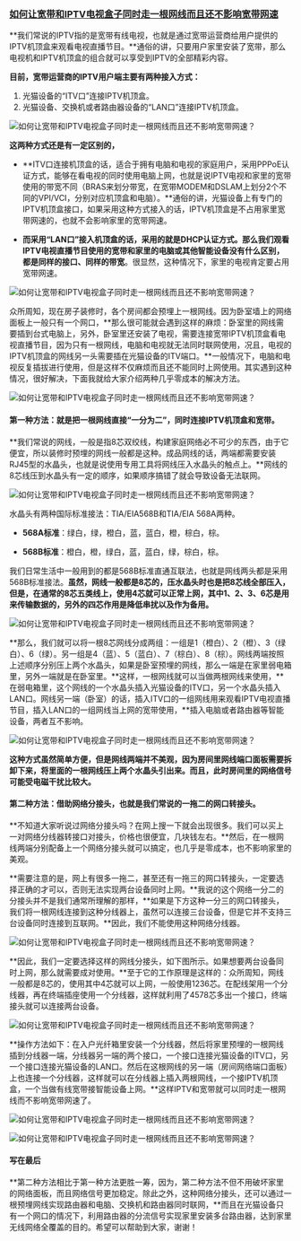 ### [如何让宽带和IPTV电视盒子同时走一根网线而且还不影响宽带网速](https://www.toutiao.com/a7062688429410664973)

**我们常说的IPTV指的是宽带有线电视，也就是通过宽带运营商给用户提供的IPTV机顶盒来观看电视直播节目。**通俗的讲，只要用户家里安装了宽带，那么电视机和IPTV机顶盒的组合就可以享受到IPTV的全部精彩内容。

**目前，宽带运营商的IPTV用户端主要有两种接入方式：**

1. 光猫设备的“ITV口”连接IPTV机顶盒。
2. 光猫设备、交换机或者路由器设备的“LAN口”连接IPTV机顶盒。

![如何让宽带和IPTV电视盒子同时走一根网线而且还不影响宽带网速？](https://p3.toutiaoimg.com/origin/tos-cn-i-qvj2lq49k0/9cb4f39dbd8f4c889fcb2e38fc131044?from=pc)

**这两种方式还是有一定区别的，**

- **ITV口连接机顶盒的话，适合于拥有电脑和电视的家庭用户，采用PPPoE认证方式，能够在看电视的同时使用电脑上网，也就是说IPTV电视和家里的宽带使用的带宽不同（BRAS来划分带宽，在宽带MODEM和DSLAM上划分2个不同的VPI/VCI，分别对应机顶盒和电脑）。**通俗的讲，光猫设备上有专门的IPTV机顶盒接口，如果采用这种方式接入的话，IPTV机顶盒是不占用家里宽带网速的，也就不会影响家里的宽带网速。

- **而采用“LAN口”接入机顶盒的话，采用的就是DHCP认证方式。那么我们观看IPTV电视直播节目使用的宽带和家里的电脑或其他智能设备没有什么区别，都是同样的接口、同样的带宽**。很显然，这种情况下，家里的电视肯定要占用宽带网速。

![如何让宽带和IPTV电视盒子同时走一根网线而且还不影响宽带网速？](https://p3.toutiaoimg.com/origin/tos-cn-i-qvj2lq49k0/207da27062614d12aca3cbf8aeb82ab8?from=pc)

众所周知，现在房子装修时，各个房间都会预埋上一根网线。因为卧室墙上的网络面板上一般只有一个网口，**那么很可能就会遇到这样的麻烦：卧室里的网线需要插到台式电脑上，另外，卧室里还安装了电视，需要连接宽带IPTV机顶盒看电视直播节目，因为只有一根网线，电脑和电视就无法同时联网使用，况且，电视的IPTV机顶盒的网线另一头需要插在光猫设备的ITV端口。**一般情况下，电脑和电视反复插拔进行使用，但是这样不仅麻烦而且还不能同时上网使用。其实遇到这种情况，很好解决，下面我就给大家介绍两种几乎零成本的解决方法。

![如何让宽带和IPTV电视盒子同时走一根网线而且还不影响宽带网速？](https://p3.toutiaoimg.com/origin/tos-cn-i-qvj2lq49k0/94f390609a264012aa3b001b1de64252?from=pc)

#### 第一种方法：就是把一根网线直接“一分为二”，同时连接IPTV机顶盒和宽带。

**我们常说的网线，一般是指8芯双绞线，构建家庭网络必不可少的东西，由于它便宜，所以装修时预埋的网线一般都是这种。成品网线的话，两端都需要安装RJ45型的水晶头，也就是说使用专用工具将网线压入水晶头的触点上。**网线的8芯线压到水晶头有一定的顺序，如果顺序搞错了就会导致设备无法联网。

![如何让宽带和IPTV电视盒子同时走一根网线而且还不影响宽带网速？](https://p3.toutiaoimg.com/origin/tos-cn-i-qvj2lq49k0/133f20448fd44ca3baae53060a30e652?from=pc)



水晶头有两种国际标准接法：TIA/EIA568B和TIA/EIA 568A两种。

- **568A标准**：绿白，绿，橙白，蓝，蓝白，橙，棕白，棕。

- **568B标准**：橙白，橙，绿白，蓝，蓝白，绿，棕白，棕。

我们日常生活中一般用到的都是568B标准直通互联法，也就是网线两头都是采用568B标准接法。**虽然，网线一般都是8芯的，压水晶头时也是把8芯线全部压入，但是，在通常的8芯五类线上，使用4芯就可以正常上网，其中1、2、3、6芯是用来传输数据的，另外的四芯作用是降低串扰以及作为备用。**

![如何让宽带和IPTV电视盒子同时走一根网线而且还不影响宽带网速？](https://p3.toutiaoimg.com/origin/tos-cn-i-qvj2lq49k0/0e234976d32a48d5930137dafef61f83?from=pc)

**那么，我们就可以将一根8芯网线分成两组：一组是1（橙白）、2（橙）、3（绿白）、6（绿）。另一组是4（蓝）、5（蓝白）、7（棕白）、8（棕）。网线两端按照上述顺序分别压上两个水晶头，如果是卧室预埋的网线，那么一端是在家里弱电箱里，另外一端就是在卧室里。**这样，一根网线就可以当做两根网线来使用，**在弱电箱里，这个网线的一个水晶头插入光猫设备的ITV口，另一个水晶头插入LAN口。网线另一端（卧室）的话，插入ITV口的一组网线用来观看IPTV电视直播节目，插入LAN口的一组网线当上网的宽带使用，**插入电脑或者路由器等智能设备，两者互不影响。

![如何让宽带和IPTV电视盒子同时走一根网线而且还不影响宽带网速？](https://p3.toutiaoimg.com/origin/tos-cn-i-qvj2lq49k0/efa247848c3c48c68fe5198d60e27081?from=pc)

**这种方式虽然简单方便，但是网线两端并不美观，因为房间里网线端口面板需要拆卸下来，将里面的一根网线压上两个水晶头引出来。而且，此时房间里的网络信号可能受电磁干扰比较大。**

#### 第二种方法：借助网络分接头，也就是我们常说的一拖二的网口转接头。

**不知道大家听说过网络分接头吗？在网上搜一下就会出现很多。我们可以买上一对网络分线器转接口对接头，价格也很便宜，几块钱左右。**然后，在一根网线两端分别配备上一个网络分接头就可以搞定，也几乎是零成本，也不影响家里的美观。

**需要注意的是，网上有很多一拖二，甚至还有一拖三的网口转接头，一定要选择正确的才可以，否则无法实现两台设备同时上网。**我说的这个网络一分二的分接头并不是我们通常所理解的那样，**如果是下方这种一分三的网口转接头，我们将一根网线连接到这种分线器上，虽然可以连接三台设备，但是它并不支持三台设备同时连接到互联网。**因此，我们不能使用这种网络分线器。

![如何让宽带和IPTV电视盒子同时走一根网线而且还不影响宽带网速？](https://p3.toutiaoimg.com/origin/tos-cn-i-qvj2lq49k0/2c07e60ff01f42339e7b2e48529f7ce4?from=pc)

**因此，我们一定要选择这样的网线分接头，如下图所示。如果想要两台设备同时上网，那么就需要成对使用。**至于它的工作原理是这样的：众所周知，网线一般都是8芯的，使用其中4芯就可以上网，一般使用1236芯。在配线架用一个分线器，再在终端插座使用一个分线器，这样就利用了4578芯多出一个接口，终端接头就可以连接两台设备。

![如何让宽带和IPTV电视盒子同时走一根网线而且还不影响宽带网速？](https://p3.toutiaoimg.com/origin/tos-cn-i-qvj2lq49k0/3b15a12879ef482ca77641d0b07ecf3d?from=pc)

**操作方法如下：在入户光纤箱里安装一个分线器，然后将家里预埋的一根网线插到分线器一端，分线器另一端的两个接口，一个接口连接光猫设备的ITV口，另一个接口连接光猫设备的LAN口。然后在这根网线的另一端（房间网络端口面板）上也连接一个分线器，这样就可以在分线器上插入两根网线，一个接IPTV机顶盒，一个当做有线宽带接智能设备上网。**这样IPTV和宽带就可以同时走一根网线而不影响宽带网速了。

![如何让宽带和IPTV电视盒子同时走一根网线而且还不影响宽带网速？](https://p3.toutiaoimg.com/origin/tos-cn-i-qvj2lq49k0/dc052b83338048979e7cd7cf8ee263ee?from=pc)



![如何让宽带和IPTV电视盒子同时走一根网线而且还不影响宽带网速？](https://p3.toutiaoimg.com/origin/tos-cn-i-qvj2lq49k0/0b9b38a72bfd4ba199137122af9caee7?from=pc)

#### 写在最后

**第二种方法相比于第一种方法更胜一筹，因为，第二种方法不但不用破坏家里的网络面板，而且网络信号更加稳定。除此之外，这种网络分接头，还可以通过一根预埋网线实现路由器和电脑、交换机和路由器同时联网，**而且在光猫设备只有一个网口的情况下，利用路由器的分流信号实现家里安装多台路由器，达到家里无线网络全覆盖的目的。希望可以帮助到大家，谢谢！